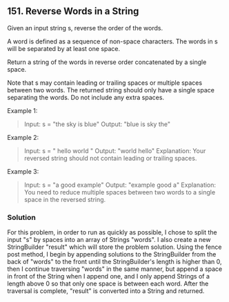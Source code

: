 ## 151. Reverse Words in a String

Given an input string s, reverse the order of the words.

A word is defined as a sequence of non-space characters. The words in s will be separated by at least one space.

Return a string of the words in reverse order concatenated by a single space.

Note that s may contain leading or trailing spaces or multiple spaces between two words. The returned string should only have a single space separating the words. Do not include any extra spaces.

Example 1:
> Input: s = "the sky is blue"
> Output: "blue is sky the"

Example 2:
> Input: s = "  hello world  "
> Output: "world hello"
> Explanation: Your reversed string should not contain leading or trailing spaces.

Example 3:
> Input: s = "a good   example"
> Output: "example good a"
> Explanation: You need to reduce multiple spaces between two words to a single space in the reversed string.

### Solution
For this problem, in order to run as quickly as possible, I chose to split the input "s" by spaces into an array of Strings "words". I also
create a new StringBuilder "result" which will store the problem solution. Using the fence post method, I begin by appending solutions to
the StringBuilder from the back of "words" to the front until the StringBuilder's length is higher than 0, then I continue traversing "words"
in the same manner, but append a space in front of the String when I append one, and I only append Strings of a length above 0 so that only one
space is between each word. After the traversal is complete, "result" is converted into a String and returned.
